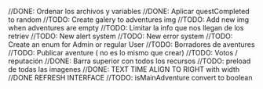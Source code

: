 //DONE: Ordenar los archivos y variables
//DONE: Aplicar questCompleted to random
//TODO: Create galery to adventures img
//TODO: Add new img when adventures are empty
//TODO: Limitar la info que nos llegan de los retriev
//TODO: New alert system
//TODO: New error system
//TODO: Create an enum for Admin or regular User
//TODO: Borradores de aventures
//TODO: Publicar aventure ( no es lo mismo que crear)
//TODO: Votos / reputación
//DONE: Barra superior con todos los recursos
//TODO: preload de todas las imagenes
//DONE: TEXT TIME ALIGN TO RIGHT with width
//DONE REFRESH INTERFACE
//TODO: isMainAdventure convert to boolean
